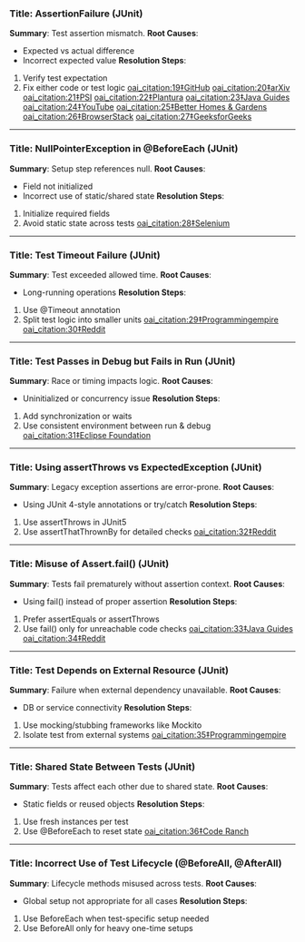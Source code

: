 ### Title: AssertionFailure (JUnit)
**Summary**: Test assertion mismatch.
**Root Causes**:
- Expected vs actual difference
- Incorrect expected value
**Resolution Steps**:
1. Verify test expectation
2. Fix either code or test logic  [oai_citation:19‡GitHub](https://github.com/junit-team/junit5/issues/2723?utm_source=chatgpt.com) [oai_citation:20‡arXiv](https://arxiv.org/abs/2401.15788?utm_source=chatgpt.com) [oai_citation:21‡PSI](https://www.thepsi.com/what-are-the-common-selenium-exceptions-and-how-to-handle-them/?utm_source=chatgpt.com) [oai_citation:22‡Plantura](https://plantura.garden/uk/vegetables/cucumbers/cucumber-diseases?utm_source=chatgpt.com) [oai_citation:23‡Java Guides](https://www.javaguides.net/2018/08/junit-assertfail-method-example.html?utm_source=chatgpt.com) [oai_citation:24‡YouTube](https://www.youtube.com/watch?v=f5_e1XPHCrQ&utm_source=chatgpt.com) [oai_citation:25‡Better Homes & Gardens](https://www.bhg.com/cucumbers-are-yellow-7555779?utm_source=chatgpt.com) [oai_citation:26‡BrowserStack](https://www.browserstack.com/guide/exceptions-in-selenium-webdriver?utm_source=chatgpt.com) [oai_citation:27‡GeeksforGeeks](https://www.geeksforgeeks.org/advance-java/difference-between-failure-and-error-in-junit/?utm_source=chatgpt.com)
---
### Title: NullPointerException in @BeforeEach (JUnit)
**Summary**: Setup step references null.
**Root Causes**:
- Field not initialized
- Incorrect use of static/shared state
**Resolution Steps**:
1. Initialize required fields
2. Avoid static state across tests  [oai_citation:28‡Selenium](https://www.selenium.dev/documentation/webdriver/troubleshooting/errors/?utm_source=chatgpt.com)
---
### Title: Test Timeout Failure (JUnit)
**Summary**: Test exceeded allowed time.
**Root Causes**:
- Long-running operations
**Resolution Steps**:
1. Use @Timeout annotation
2. Split test logic into smaller units  [oai_citation:29‡Programmingempire](https://www.programmingempire.com/troubleshooting-junit-tests/?utm_source=chatgpt.com) [oai_citation:30‡Reddit](https://www.reddit.com/r/java/comments/7487nc/what_is_the_most_common_unit_testing_mistake_you/?utm_source=chatgpt.com)
---
### Title: Test Passes in Debug but Fails in Run (JUnit)
**Summary**: Race or timing impacts logic.
**Root Causes**:
- Uninitialized or concurrency issue
**Resolution Steps**:
1. Add synchronization or waits
2. Use consistent environment between run & debug  [oai_citation:31‡Eclipse Foundation](https://www.eclipse.org/forums/index.php/t/156167/?utm_source=chatgpt.com)
---
### Title: Using assertThrows vs ExpectedException (JUnit)
**Summary**: Legacy exception assertions are error-prone.
**Root Causes**:
- Using JUnit 4-style annotations or try/catch
**Resolution Steps**:
1. Use assertThrows in JUnit5
2. Use assertThatThrownBy for detailed checks  [oai_citation:32‡Reddit](https://www.reddit.com/r/java/comments/7487nc/what_is_the_most_common_unit_testing_mistake_you/?utm_source=chatgpt.com)
---
### Title: Misuse of Assert.fail() (JUnit)
**Summary**: Tests fail prematurely without assertion context.
**Root Causes**:
- Using fail() instead of proper assertion
**Resolution Steps**:
1. Prefer assertEquals or assertThrows
2. Use fail() only for unreachable code checks  [oai_citation:33‡Java Guides](https://www.javaguides.net/2018/08/junit-assertfail-method-example.html?utm_source=chatgpt.com) [oai_citation:34‡Reddit](https://www.reddit.com/r/java/comments/7487nc/what_is_the_most_common_unit_testing_mistake_you/?utm_source=chatgpt.com)
---
### Title: Test Depends on External Resource (JUnit)
**Summary**: Failure when external dependency unavailable.
**Root Causes**:
- DB or service connectivity
**Resolution Steps**:
1. Use mocking/stubbing frameworks like Mockito
2. Isolate test from external systems  [oai_citation:35‡Programmingempire](https://www.programmingempire.com/troubleshooting-junit-tests/?utm_source=chatgpt.com)
---
### Title: Shared State Between Tests (JUnit)
**Summary**: Tests affect each other due to shared state.
**Root Causes**:
- Static fields or reused objects
**Resolution Steps**:
1. Use fresh instances per test
2. Use @BeforeEach to reset state  [oai_citation:36‡Code Ranch](https://coderanch.com/t/94915/engineering/common-mistake-JUnit?utm_source=chatgpt.com)
---
### Title: Incorrect Use of Test Lifecycle (@BeforeAll, @AfterAll)
**Summary**: Lifecycle methods misused across tests.
**Root Causes**:
- Global setup not appropriate for all cases
**Resolution Steps**:
1. Use BeforeEach when test-specific setup needed
2. Use BeforeAll only for heavy one-time setups